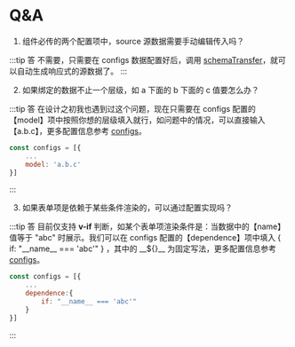 # Q&A

1. 组件必传的两个配置项中，source 源数据需要手动编辑传入吗？

:::tip 答
不需要，只需要在 configs 数据配置好后，调用 [schemaTransfer](schemaTransfer)，就可以自动生成响应式的源数据了。
:::

2. 如果绑定的数据不止一个层级，如 a 下面的 b 下面的 c 值要怎么办？

:::tip 答
在设计之初我也遇到过这个问题，现在只需要在 configs 配置的【model】项中按照你想的层级填入就行，如问题中的情况，可以直接输入【a.b.c】，更多配置信息参考 [configs](schemaConfig/configs)。

```js
const configs = [{
    ...
    model: 'a.b.c'
}]
```

:::

3. 如果表单项是依赖于某些条件渲染的，可以通过配置实现吗？

:::tip 答
目前仅支持 **v-if** 判断，如某个表单项渲染条件是：当数据中的【name】值等于 "abc" 时展示。我们可以在 configs 配置的【dependence】项中填入 { if: "\_\_name\_\_ === 'abc'" } ，其中的 \_\_${}\_\_ 为固定写法，更多配置信息参考 [configs](schemaConfig/configs)。

```js
const configs = [{
    ...
    dependence:{
        if: "__name__ === 'abc'"
    }
}]
```

:::
